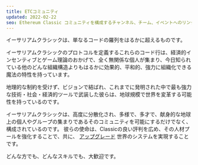 ```yaml
---
title: ETCコミュニティ
updated: 2022-02-22
seo: Ethereum Classic コミュニティを構成するチャンネル、チーム、イベントへのリンクです。 参加しよう
---
```


イーサリアムクラシックは、単なるコードの羅列をはるかに超えるものです。

イーサリアムクラシックのプロトコルを定義するこれらのコード行は、経済的インセンティブとゲーム理論のおかげで、全く無関係な個人が集まり、今日知られている他のどんな組織構造よりもはるかに効果的、平和的、強力に組織化できる魔法の特性を持っています。

地理的な制約を受けず、ビジョンで結ばれ、これまでに発明された中で最も強力な技術・社会・経済的ツールで武装した彼らは、地球規模で世界を変革する可能性を持っているのです。

イーサリアムクラシックは、高度に分散化され、多様で、多才で、献身的な地球上の個人やグループの集まりであるそのコミュニティを可能にするだけでなく、構成されているのです。 彼らの使命は、Classicの良い評判を広め、その人材プールを強化することで、共に、 [アップグレード](/why-classic/code-is-law) 世界のシステムを実現することです。

どんな方でも、どんなスキルでも、大歓迎です。
